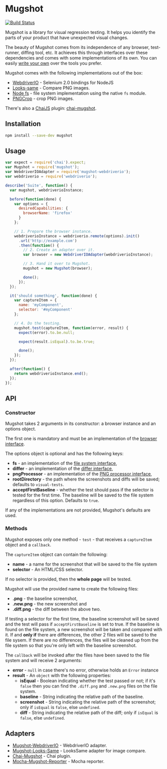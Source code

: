 # Mugshot

[![Build Status](https://travis-ci.org/uberVU/mugshot.svg?branch=master)](https://travis-ci.org/uberVU/mugshot)

Mugshot is a library for visual regression testing. It helps you identify the
parts of your product that have unexpected visual changes.

The beauty of Mugshot comes from its independence of any browser,
test-runner, diffing tool, etc. It achieves this through interfaces over
these dependencies and comes with some implementations of its own. You can
easily [write your
own](https://github.com/uberVU/mugshot/wiki/Mugshot-Adapters) over the
tools you prefer.

Mugshot comes with the following implementations out of the box:

* [WebdriverIO](http://webdriver.io/) - Selenium 2.0 bindings for NodeJS
* [Looks-same](https://github.com/gemini-testing/looks-same) - Compare PNG
  images.
* [Node fs](http://devdocs.io/node/fs) - file system implementation using the
  native `fs` module.
* [PNGCrop](https://github.com/chenglou/png-crop) - crop PNG images.

There's also a [ChaiJS](http://chaijs.com/) plugin:
[chai-mugshot](https://github.com/uberVU/chai-mugshot).


## Installation

```sh
npm install --save-dev mugshot
```

## Usage

```js
var expect = require('chai').expect;
var Mugshot = require('mugshot');
var WebdriverIOAdapter = require('mugshot-webdriverio');
var webdriverio = require('webdriverio');

describe('Suite', function() {
  var mugshot, webdriverioInstance;

  before(function(done) {
    var options = {
      desiredCapabilities: {
        browserName: 'firefox'
      }
    };

    // 1. Prepare the browser instance.
    webdriverioInstance = webdriverio.remote(options).init()
      .url('http://example.com')
      .then(function() {
        // 2. Create an adapter over it.
        var browser = new WebdriverIOAdapter(webdriverioInstance);

        // 3. Hand it over to Mugshot.
        mugshot = new Mugshot(browser);

        done();
      });
  });

  it('should something', function(done) {
    var captureItem = {
      name: 'myComponent',
      selector: '#myComponent'
    };

    // 4. Do the testing.
    mugshot.test(captureItem, function(error, result) {
      expect(error).to.be.null;

      expect(result.isEqual).to.be.true;

      done();
    });
  });

  after(function() {
    return webdriverioInstance.end();
  });
});
```


## API

### Constructor

Mugshot takes 2 arguments in its constructor: a browser instance and an
options object.

The first one is mandatory and must be an implementation of the [browser
interface](lib/interfaces/browser.js).

The options object is optional and has the following keys:

- **fs** - an implementation of the [file system
  interface](lib/interfaces/fs.js),
- **differ** - an implementation of the [differ
  interface](lib/interfaces/differ.js),
- **pngProcessor** - an implementation of the [PNG processor
  interface](lib/interfaces/png-processor.js),
- **rootDirectory** - the path where the screenshots and diffs will be saved;
  defaults to `visual-tests`.
- **acceptFirstBaseline** - whether the test should pass if the selector is
  tested for the first time. The baseline will be saved to the file system
  regardless of this option. Defaults to `true`.

If any of the implementations are not provided, Mugshot's defaults are used.


### Methods

Mugshot exposes only one method - `test` - that receives a `captureItem`
object and a `callback`.

The `captureItem` object can contain the following:

- **name** - a name for the screenshot that will be saved to the file system
- **selector** - An HTML/CSS selector.

If no selector is provided, then the **whole page** will be tested.

Mugshot will use the provided name to create the following files:

- **<name>.png** - the baseline screenshot,
- **<name>.new.png** - the new screenshot and
- **<name>.diff.png** - the diff between the above two.

If testing a selector for the first time, the baseline screenshot will be saved
and the test will pass if `acceptFirstBaseline` is set to true.
If the baseline is found on the file system, a new
screenshot will be taken and compared with it. If and **only if** there are
differences, the other 2 files will be saved to the file sysem. If there are no
differences, the files will be cleaned up from the file system so that you're
only left with the baseline screenshot.

The `callback` will be invoked after the files have been saved to the file
system and will receive 2 arguments:

- **error** - `null` in case there's no error, otherwise holds an `Error`
  instance
- **result** - An `object` with the following properties:
  - **isEqual** - Boolean indicating whether the test passed or not; if it's
    `false` then you can find the `.diff.png` and `.new.png` files on the file
    system.
  - **baseline** - String indicating the relative path of the baseline.
  - **screenshot** - String indicating the relative path of the screenshot; only
    if `isEqual` is `false`, else `undefined`.
  - **diff** - String indicating the relative path of the diff; only if `isEqual`
    is `false`, else `undefined`.

## Adapters

* [Mugshot-WebdriverIO](https://github.com/uberVU/mugshot-webdriverio) - WebdriverIO adapter.
* [Mugshot-Looks-Same](https://github.com/uberVU/mugshot-looks-same) - LooksSame adapter for image compare.
* [Chai-Mugshot](https://github.com/uberVU/chai-mugshot) - Chai plugin.
* [Mocha-Mugshot-Reporter](https://github.com/uberVU/mocha-mugshot-reporter) - Mocha reporter.
